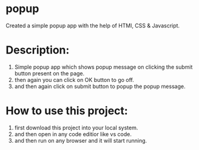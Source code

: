# popup
Created a simple popup app with the help of HTMl, CSS &amp; Javascript.

# Description:

1. Simple popup app which shows popup message on clicking the submit button present on the page.
2. then again you can click on OK button to go off.
3. and then again click on submit button to popup the popup message.

# How to use this project:
1. first download this project into your local system.
2. and then open in any code editior like vs code.
3. and then run on any browser and it will start running.
